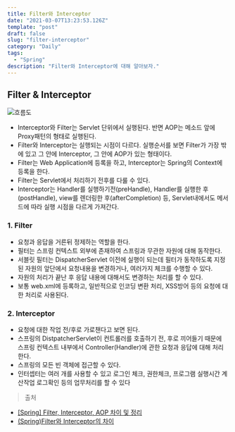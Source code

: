 ```yaml
---
title: Filter와 Interceptor
date: "2021-03-07T13:23:53.126Z"
template: "post"
draft: false
slug: "filter-interceptor"
category: "Daily"
tags:
  - "Spring"
description: "Filter와 Interceptor에 대해 알아보자."
---
```


## Filter & Interceptor
![흐름도](/img/filter-interceptor-aop.png)
  - Interceptor와 Filter는 Servlet 단위에서 실행된다. 반면 AOP는 메소드 앞에 Proxy패턴의 형태로 실행된다.
  - Filter와 Interceptor는 실행되는 시점이 다르다. 실행순서를 보면 Filter가 가장 밖에 있고 그 안에 Interceptor, 그 안에 AOP가 있는 형태이다.
  - Filter는 Web Application에 등록을 하고, Interceptor는 Spring의 Context에 등록을 한다.
  - Filter는 Servlet에서 처리하기 전후를 다룰 수 있다.
  - Interceptor는 Handler를 실행하기전(preHandle), Handler를 실행한 후(postHandle), view를 렌더링한 후(afterCompletion) 등, Servlet내에서도 메서드에 따라 실행 시점을 다르게 가져간다.

### 1. Filter
  - 요청과 응답을 거른뒤 정제하는 역할을 한다.
  - 필터는 스프링 컨텍스트 외부에 존재하여 스프링과 무관한 자원에 대해 동작한다.
  - 서블릿 필터는 DispatcherServlet 이전에 실행이 되는데 필터가 동작하도록 지정된 자원의 앞단에서 요청내용을 변경하거나, 여러가지 체크를 수행할 수 있다.
  - 자원의 처리가 끝난 후 응답 내용에 대해서도 변경하는 처리를 할 수 있다.
  - 보통 web.xml에 등록하고, 일반적으로 인코딩 변환 처리, XSS방어 등의 요청에 대한 처리로 사용된다.


### 2. Interceptor
- 요청에 대한 작업 전/후로 가로챈다고 보면 된다.
- 스프링의 DistpatcherServlet이 컨트롤러를 호출하기 전, 후로 끼어들기 때문에 스프링 컨텍스트 내부에서 Controller(Handler)에 관한 요청과 응답에 대해 처리한다.
- 스프링의 모든 빈 객체에 접근할 수 있다.
- 인터셉터는 여러 개를 사용할 수 있고 로그인 체크, 권한체크, 프로그램 실행시간 계산작업 로그확인 등의 업무처리를 할 수 있다



> 출처
- [[Spring] Filter, Interceptor, AOP 차이 및 정리](https://goddaehee.tistory.com/154)
- [(Spring)Filter와 Interceptor의 차이](https://supawer0728.github.io/2018/04/04/spring-filter-interceptor/)

